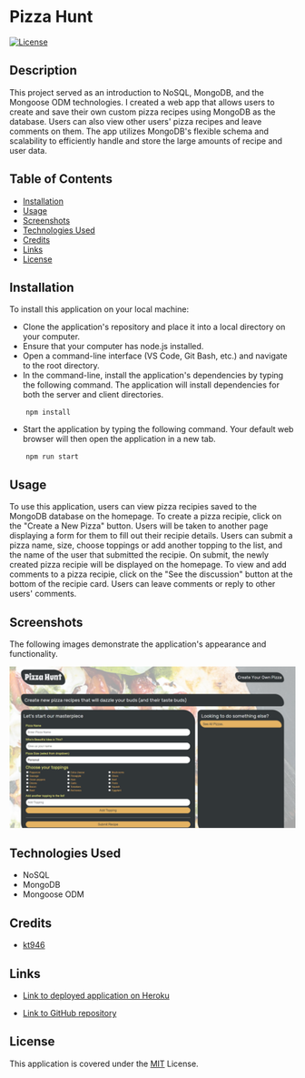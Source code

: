 # Pizza Hunt
[![License](https://img.shields.io/badge/License-MIT-blue)](https://opensource.org/licenses/MIT)

## Description

This project served as an introduction to NoSQL, MongoDB, and the Mongoose ODM technologies. I created a web app that allows users to create and save their own custom pizza recipes using MongoDB as the database. Users can also view other users' pizza recipes and leave comments on them. The app utilizes MongoDB's flexible schema and scalability to efficiently handle and store the large amounts of recipe and user data.

## Table of Contents

* [Installation](#installation)
* [Usage](#usage)
* [Screenshots](#screenshots)
* [Technologies Used](#technologies-used)
* [Credits](#credits)
* [Links](#links)
* [License](#license)

## Installation

To install this application on your local machine:

- Clone the application's repository and place it into a local directory on your computer.
- Ensure that your computer has node.js installed.
- Open a command-line interface (VS Code, Git Bash, etc.) and navigate to the root directory.
- In the command-line, install the application's dependencies by typing the following command. The application will install dependencies for both the server and client directories.
```
    npm install
```
- Start the application by typing the following command. Your default web browser will then open the application in a new tab. 
```
    npm run start
```

## Usage

To use this application, users can view pizza recipies saved to the MongoDB database on the homepage. To create a pizza recipie, click on the "Create a New Pizza" button. Users will be taken to another page displaying a form for them to fill out their recipie details. Users can submit a pizza name, size, choose toppings or add another topping to the list, and the name of the user that submitted the recipie. On submit, the newly created pizza recipie will be displayed on the homepage. To view and add comments to a pizza recipie, click on the "See the discussion" button at the bottom of the recipie card. Users can leave comments or reply to other users' comments.

## Screenshots

The following images demonstrate the application's appearance and functionality.

![Screenshot of Pizza Hunt web app](./public/assets/images/pizza-hunt.png)

## Technologies Used

- NoSQL
- MongoDB
- Mongoose ODM

## Credits

- [kt946](https://github.com/kt946)

## Links

- [Link to deployed application on Heroku](https://pizza-hunt-13648.herokuapp.com/)

- [Link to GitHub repository](https://github.com/kt946/pizza-hunt)

## License

This application is covered under the [MIT](https://opensource.org/licenses/MIT) License.
